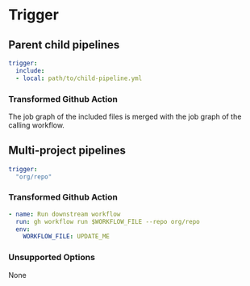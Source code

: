 # Trigger

## Parent child pipelines

```yaml
trigger:
  include:
  - local: path/to/child-pipeline.yml
```

### Transformed Github Action

The job graph of the included files is merged with the job graph of the calling workflow.

## Multi-project pipelines

```yaml
trigger:
  "org/repo"
```

### Transformed Github Action

```yml
- name: Run downstream workflow
  run: gh workflow run $WORKFLOW_FILE --repo org/repo
  env:
    WORKFLOW_FILE: UPDATE_ME
```

### Unsupported Options

None

